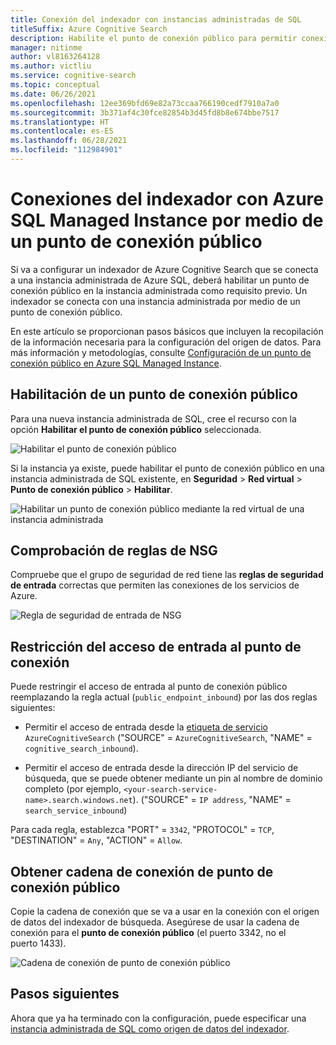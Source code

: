 ```yaml
---
title: Conexión del indexador con instancias administradas de SQL
titleSuffix: Azure Cognitive Search
description: Habilite el punto de conexión público para permitir conexiones con Instancias administradas de SQL desde un indexador en Búsqueda cognitiva de Azure.
manager: nitinme
author: vl8163264128
ms.author: victliu
ms.service: cognitive-search
ms.topic: conceptual
ms.date: 06/26/2021
ms.openlocfilehash: 12ee369bfd69e82a73ccaa766190cedf7910a7a0
ms.sourcegitcommit: 3b371af4c30fce82854b3d45fd8b8e674bbe7517
ms.translationtype: HT
ms.contentlocale: es-ES
ms.lasthandoff: 06/28/2021
ms.locfileid: "112984901"
---
```

# <a name="indexer-connections-to-azure-sql-managed-instance-through-a-public-endpoint"></a>Conexiones del indexador con Azure SQL Managed Instance por medio de un punto de conexión público

Si va a configurar un indexador de Azure Cognitive Search que se conecta a una instancia administrada de Azure SQL, deberá habilitar un punto de conexión público en la instancia administrada como requisito previo. Un indexador se conecta con una instancia administrada por medio de un punto de conexión público.

En este artículo se proporcionan pasos básicos que incluyen la recopilación de la información necesaria para la configuración del origen de datos. Para más información y metodologías, consulte [Configuración de un punto de conexión público en Azure SQL Managed Instance](../azure-sql/managed-instance/public-endpoint-configure.md).

## <a name="enable-a-public-endpoint"></a>Habilitación de un punto de conexión público

Para una nueva instancia administrada de SQL, cree el recurso con la opción **Habilitar el punto de conexión público** seleccionada.

   ![Habilitar el punto de conexión público](media/search-howto-connecting-azure-sql-mi-to-azure-search-using-indexers/enable-public-endpoint.png "Habilitar el punto de conexión público")

Si la instancia ya existe, puede habilitar el punto de conexión público en una instancia administrada de SQL existente, en **Seguridad** > **Red virtual** > **Punto de conexión público**  > **Habilitar**.

   ![Habilitar un punto de conexión público mediante la red virtual de una instancia administrada](media/search-howto-connecting-azure-sql-mi-to-azure-search-using-indexers/mi-vnet.png "Habilitar el punto de conexión público")

## <a name="verify-nsg-rules"></a>Comprobación de reglas de NSG

Compruebe que el grupo de seguridad de red tiene las **reglas de seguridad de entrada** correctas que permiten las conexiones de los servicios de Azure.

   ![Regla de seguridad de entrada de NSG](media/search-howto-connecting-azure-sql-mi-to-azure-search-using-indexers/nsg-rule.png "Regla de seguridad de entrada de NSG")

## <a name="restrict-inbound-access-to-the-endpoint"></a>Restricción del acceso de entrada al punto de conexión

Puede restringir el acceso de entrada al punto de conexión público reemplazando la regla actual (`public_endpoint_inbound`) por las dos reglas siguientes:

* Permitir el acceso de entrada desde la [etiqueta de servicio](../virtual-network/service-tags-overview.md#available-service-tags) `AzureCognitiveSearch` ("SOURCE" = `AzureCognitiveSearch`, "NAME" = `cognitive_search_inbound`).

* Permitir el acceso de entrada desde la dirección IP del servicio de búsqueda, que se puede obtener mediante un pin al nombre de dominio completo (por ejemplo, `<your-search-service-name>.search.windows.net`). ("SOURCE" = `IP address`, "NAME" = `search_service_inbound`)

Para cada regla, establezca "PORT" = `3342`, "PROTOCOL" = `TCP`, "DESTINATION" = `Any`, "ACTION" = `Allow`.

## <a name="get-public-endpoint-connection-string"></a>Obtener cadena de conexión de punto de conexión público

Copie la cadena de conexión que se va a usar en la conexión con el origen de datos del indexador de búsqueda. Asegúrese de usar la cadena de conexión para el **punto de conexión público** (el puerto 3342, no el puerto 1433).

   ![Cadena de conexión de punto de conexión público](media/search-howto-connecting-azure-sql-mi-to-azure-search-using-indexers/mi-connection-string.png "Cadena de conexión de punto de conexión público")

## <a name="next-steps"></a>Pasos siguientes

Ahora que ya ha terminado con la configuración, puede especificar una [instancia administrada de SQL como origen de datos del indexador](search-howto-connecting-azure-sql-database-to-azure-search-using-indexers.md).
